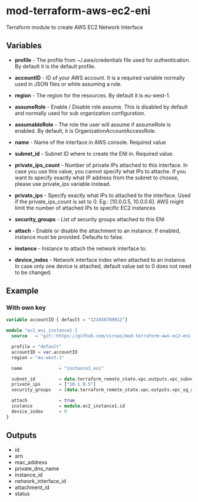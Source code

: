 # mod-terraform-aws-ec2-eni

Terraform module to create AWS EC2 Network Interface

## Variables

- **profile** - The profile from ~/.aws/credentials file used for authentication. By default it is the default profile.
- **accountID** - ID of your AWS account. It is a required variable normally used in JSON files or while assuming a role.
- **region** - The region for the resources. By default it is eu-west-1.
- **assumeRole** - Enable / Disable role assume. This is disabled by default and normally used for sub organization configuration.
- **assumableRole** - The role the user will assume if assumeRole is enabled. By default, it is OrganizationAccountAccessRole.

- **name** - Name of the interface in AWS console. Required value
- **subnet_id** - Subnet ID where to create the ENI in. Required value.
- **private_ips_count** - Number of private IPs attached to this interface. In case you use this value, you cannot specify what IPs to attache. If you want to specify exactly what IP address from the subnet to choose, please use private_ips variable instead.
- **private_ips** - Specify exactly what IPs to attached to the interface. Used if the private_ips_count is set to 0. Eg.: [10.0.0.5, 10.0.0.6]. AWS might limit the number of attached IPs to specific EC2 instances
- **security_groups** - List of security groups attached to this ENI
- **attach** - Enable or disable the attachment to an instance. If enabled, instance must be provided. Defaults to false.
- **instance** - Instance to attach the network interface to.
- **device_index** - Network interface index when attached to an instance. In case only one device is attached, default value set to 0 does not need to be changed.

## Example

### With own key
``` terraform
variable accountID { default = "123456789012"}

module "ec2_eni_instance1 {
  source   = "git::https://github.com/virsas/mod-terraform-aws-ec2-eni.git?ref=v1.0.0"

  profile = "default"
  accountID = var.accountID
  region = "eu-west-1"

  name              = "instance1_eni"

  subnet_id         = data.terraform_remote_state.vpc.outputs.vpc_subnet_example_id
  private_ips       = ["10.1.0.5"]
  security_groups   = [data.terraform_remote_state.vpc.outputs.vpc_sg_admin_id, data.terraform_remote_state.vpc.outputs.vpc_sg_example_id]

  attach            = true
  instance          = module.ec2_instance1.id
  device_index      = 0
}

```

## Outputs

- id
- arn
- mac_address
- private_dns_name
- instance_id
- network_interface_id
- attachment_id
- status
